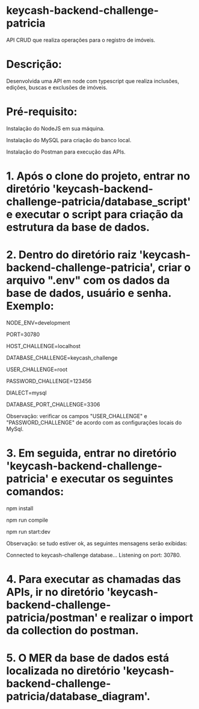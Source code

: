 ﻿# keycash-backend-challenge-patricia
API CRUD que realiza operações para o registro de imóveis. 

# Descrição:
Desenvolvida uma API em node com typescript que realiza inclusões, edições, buscas e exclusões de imóveis.

# Pré-requisito:
Instalação do NodeJS em sua máquina.

Instalação do MySQL para criação do banco local.

Instalação do Postman para execução das APIs.


# 1. Após o clone do projeto, entrar no diretório 'keycash-backend-challenge-patricia/database_script' e executar o script para criação da estrutura da base de dados.


# 2. Dentro do diretório raiz 'keycash-backend-challenge-patricia', criar o arquivo ".env" com os dados da base de dados, usuário e senha. Exemplo:

NODE_ENV=development

PORT=30780

HOST_CHALLENGE=localhost

DATABASE_CHALLENGE=keycash_challenge

USER_CHALLENGE=root

PASSWORD_CHALLENGE=123456

DIALECT=mysql

DATABASE_PORT_CHALLENGE=3306

Observação: verificar os campos "USER_CHALLENGE" e "PASSWORD_CHALLENGE" de acordo com as configurações locais do MySql.


# 3. Em seguida, entrar no diretório 'keycash-backend-challenge-patricia' e executar os seguintes comandos:

npm install

npm run compile

npm run start:dev

Observação: se tudo estiver ok, as seguintes mensagens serão exibidas: 

Connected to keycash-challenge database...
Listening on port: 30780.


# 4. Para executar as chamadas das APIs, ir no diretório 'keycash-backend-challenge-patricia/postman' e realizar o import da collection do postman.


# 5. O MER da base de dados está localizada no diretório 'keycash-backend-challenge-patricia/database_diagram'.

